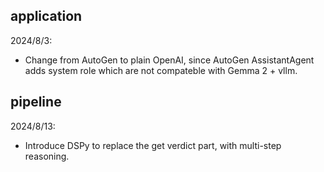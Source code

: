 ## application
2024/8/3:
  - Change from AutoGen to plain OpenAI, since AutoGen AssistantAgent adds system role which are not compateble with Gemma 2 + vllm.

## pipeline
2024/8/13:
  - Introduce DSPy to replace the get verdict part, with multi-step reasoning.